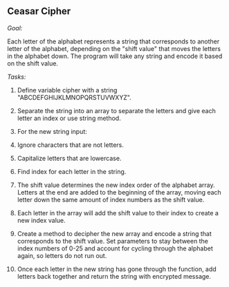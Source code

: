 ## Ceasar Cipher

*Goal:*

   Each letter of the alphabet represents a string that corresponds to another letter of the alphabet, depending on the "shift value" that moves the letters in the alphabet down. The program will take any string and encode it based on the shift value.

*Tasks:*

1. Define variable cipher with a string "ABCDEFGHIJKLMNOPQRSTUVWXYZ".

1. Separate the string into an array to separate the letters and give each letter an index or use string method.

1. For the new string input:
  1. Ignore characters that are not letters.
  1. Capitalize letters that are lowercase.
  1. Find index for each letter in the string.

1. The shift value determines the new index order of the alphabet array. Letters at the end are added to the beginning of the array, moving each letter down the same amount of index numbers as the shift value.

1. Each letter in the array will add the shift value to their index to create a new index value.

1. Create a method to decipher the new array and encode a string that corresponds to the shift value. Set parameters to stay between the index numbers of 0-25 and account for cycling through the alphabet again, so letters do not run out.

1. Once each letter in the new string has gone through the function, add letters back together and return the string with encrypted message.
